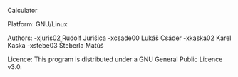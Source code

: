 Calculator

Platform: GNU/Linux

Authors: 
-xjuris02 Rudolf Jurišica
-xcsade00 Lukáš Csáder
-xkaska02 Karel Kaska
-xstebe03 Šteberla Matúš

Licence: This program is distributed under a GNU General Public Licence v3.0.